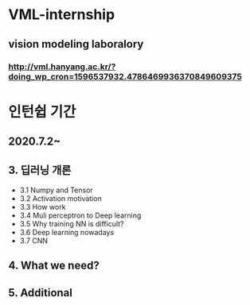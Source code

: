 # VML-internship
## vision modeling laboralory 
### http://vml.hanyang.ac.kr/?doing_wp_cron=1596537932.4786469936370849609375
# 인턴쉽 기간
## 2020.7.2~
## 3. 딥러닝 개론
* 3.1 Numpy and Tensor
* 3.2 Activation motivation
* 3.3 How work
* 3.4 Muli perceptron to Deep learning
* 3.5 Why training NN is difficult?
* 3.6 Deep learning nowadays
* 3.7 CNN
## 4. What we need? 
## 5. Additional 
